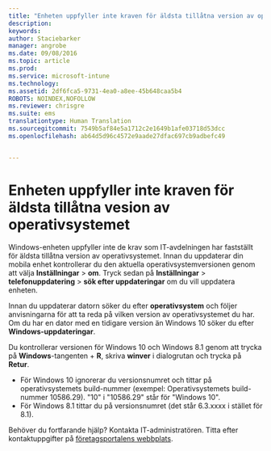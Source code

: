 ```yaml
---
title: "Enheten uppfyller inte kraven för äldsta tillåtna version av operativsystemet | Microsoft Intune"
description: 
keywords: 
author: Staciebarker
manager: angrobe
ms.date: 09/08/2016
ms.topic: article
ms.prod: 
ms.service: microsoft-intune
ms.technology: 
ms.assetid: 2df6fca5-9731-4ea0-a8ee-45b648caa5b4
ROBOTS: NOINDEX,NOFOLLOW
ms.reviewer: chrisgre
ms.suite: ems
translationtype: Human Translation
ms.sourcegitcommit: 7549b5af84e5a1712c2e1649b1afe03718d53dcc
ms.openlocfilehash: ab64d5d96c4572e9aade27dfac697cb9adbefc49


---
```



# Enheten uppfyller inte kraven för äldsta tillåtna vesion av operativsystemet

Windows-enheten uppfyller inte de krav som IT-avdelningen har fastställt för äldsta tillåtna version av operativsystemet. Innan du uppdaterar din mobila enhet kontrollerar du den aktuella operativsystemversionen genom att välja **Inställningar** &gt; **om**. Tryck sedan på **Inställningar** &gt; **telefonuppdatering** &gt; **sök efter uppdateringar** om du vill uppdatera enheten.

Innan du uppdaterar datorn söker du efter **operativsystem** och följer anvisningarna för att ta reda på vilken version av operativsystemet du har. Om du har en dator med en tidigare version än Windows 10 söker du efter **Windows-uppdateringar**.

Du kontrollerar versionen för Windows 10 och Windows 8.1 genom att trycka på **Windows**-tangenten + **R**, skriva **winver** i dialogrutan och trycka på **Retur**.

- För Windows 10 ignorerar du versionsnumret och tittar på operativsystemets build-nummer (exempel: Operativsystemets build-nummer 10586.29). "10" i "10586.29" står för "Windows 10".
- För Windows 8.1 tittar du på versionsnumret (det står 6.3.xxxx i stället för 8.1).

Behöver du fortfarande hjälp? Kontakta IT-administratören. Titta efter kontaktuppgifter på [företagsportalens webbplats](http://portal.manage.microsoft.com).





<!--HONumber=Sep16_HO2-->


